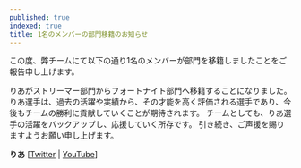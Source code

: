 ```yaml
---
published: true
indexed: true
title: 1名のメンバーの部門移籍のお知らせ
---
```


この度、弊チームにて以下の通り1名のメンバーが部門を移籍しましたことをご報告申し上げます。 

りあがストリーマー部門からフォートナイト部門へ移籍することになりました。
りあ選手は、過去の活躍や実績から、その才能を高く評価される選手であり、今後もチームの勝利に貢献していくことが期待されます。
チームとしても、りあ選手の活躍をバックアップし、応援していく所存です。
引き続き、ご声援を賜りますようお願い申し上げます。

**りあ** [[Twitter](https://twitter.com/Ria1fn) | [YouTube](https://youtube.com/@Ria1fn)]
